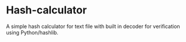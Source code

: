 # Hash-calculator
A simple hash calculator for text file with built in decoder for verification using Python/hashlib.
